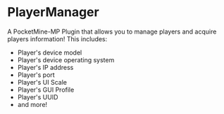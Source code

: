 # PlayerManager
A PocketMine-MP Plugin that allows you to manage players and acquire players information!
This includes:
- Player's device model
- Player's device operating system
- Player's IP address
- Player's port
- Player's UI Scale
- Player's GUI Profile
- Player's UUID
- and more!
